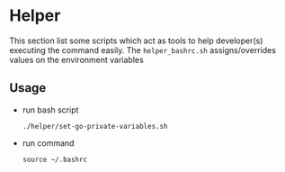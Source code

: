 # Helper

This section list some scripts which act as tools to help developer(s) executing the command easily.
The `helper_bashrc.sh` assigns/overrides values on the environment variables

## Usage
* run bash script
  ```shell
  ./helper/set-go-private-variables.sh
  ```
* run command
  ```shell
  source ~/.bashrc
  ```
